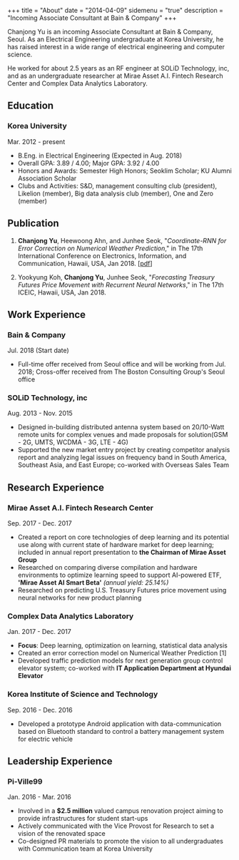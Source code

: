 +++
title = "About"
date = "2014-04-09"
sidemenu = "true"
description = "Incoming Associate Consultant at Bain & Company"
+++

Chanjong Yu is an incoming Associate Consultant at Bain & Company, Seoul. As an Electrical Engineering undergraduate at Korea University, he has raised interest in a wide range of electrical engineering and computer science. 

He worked for about 2.5 years as an RF engineer at SOLiD Technology, inc, and as an undergraduate researcher at Mirae Asset A.I. Fintech Research Center and Complex Data Analytics Laboratory.

## Education
### Korea University 
Mar. 2012 - present

* B.Eng. in Electrical Engineering (Expected in Aug. 2018)
* Overall GPA: 3.89 / 4.00; Major GPA: 3.92 / 4.00
* Honors and Awards: Semester High Honors; Seoklim Scholar; KU Alumni Association Scholar
* Clubs and Activities: S&D, management consulting club (president), Likelion (member), Big data analysis club (member), One and Zero (member)

## Publication
1. **Chanjong Yu**, Heewoong Ahn, and Junhee Seok, "_Coordinate-RNN for Error Correction on Numerical Weather Prediction_," in The 17th International Conference on Electronics, Information, and Communication, Hawaii, USA, Jan 2018. [[pdf](https://ieeexplore.ieee.org/document/8330699/)]

2.  Yookyung Koh, **Chanjong Yu**, Junhee Seok, "_Forecasting Treasury Futures Price Movement with Recurrent Neural Networks_," in The 17th ICEIC, Hawaii, USA, Jan 2018.

## Work Experience 
### Bain & Company
Jul. 2018 (Start date)

* Full-time offer received from Seoul office and will be working from Jul. 2018; Cross-offer received from The Boston Consulting Group's Seoul office

### SOLiD Technology, inc
Aug. 2013 - Nov. 2015

* Designed in-building distributed antenna system based on 20/10-Watt remote units for complex venues and made proposals for solution(GSM - 2G, UMTS, WCDMA - 3G, LTE - 4G)
* Supported the new market entry project by creating competitor analysis report and analyzing legal issues on frequency band in South America, Southeast Asia, and East Europe; co-worked with Overseas Sales Team

## Research Experience

### Mirae Asset A.I. Fintech Research Center
Sep. 2017 - Dec. 2017

* Created a report on core technologies of deep learning and its potential use along with current state of hardware market for deep learning; included in annual report presentation to **the Chairman of Mirae Asset Group**
* Researched on comparing diverse compilation and hardware environments to optimize learning speed to support AI-powered ETF, **'Mirae Asset AI Smart Beta'** *(annual yield: 25.14%)*
* Researched on predicting U.S. Treasury Futures price movement using neural networks for new product planning

### Complex Data Analytics Laboratory
Jan. 2017 - Dec. 2017

* **Focus**: Deep learning, optimization on learning, statistical data analysis
* Created an error correction model on Numerical Weather Prediction [1]
* Developed traffic prediction models for next generation group control elevator system; co-worked with **IT Application Department at Hyundai Elevator**

### Korea Institute of Science and Technology
Sep. 2016 - Dec. 2016

* Developed a prototype Android application with data-communication based on Bluetooth standard to control a battery management system for electric vehicle

## Leadership Experience

### Pi-Ville99
Jan. 2016 - Mar. 2016

* Involved in a **$2.5 million** valued campus renovation project aiming to provide infrastructures for student start-ups
* Actively communicated with the Vice Provost for Research to set a vision of the renovated space
* Co-designed PR materials to promote the vision to all undergraduates with Communication team at Korea University












